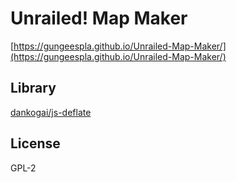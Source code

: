 Unrailed! Map Maker
====

[https://gungeespla.github.io/Unrailed-Map-Maker/](https://gungeespla.github.io/Unrailed-Map-Maker/)

Library
-------
[dankogai/js-deflate](https://github.com/dankogai/js-deflate)

License
-------
GPL-2